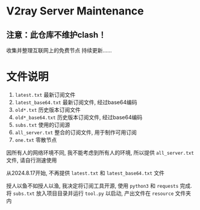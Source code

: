 # V2ray Server Maintenance
## 注意：此仓库不维护clash！
收集并整理互联网上的免费节点
持续更新......


# 文件说明
1. `latest.txt` 最新订阅文件
2. `latest_base64.txt` 最新订阅文件, 经过base64编码
3. `old*.txt` 历史版本订阅文件
4. `old*_base64.txt` 历史版本订阅文件, 经过base64编码
5. `subs.txt` 使用的订阅源
6. `all_server.txt` 整合的订阅文件, 用于制作可用订阅
7. `one.txt` 零散节点

因所有人的网络环境不同, 我不能考虑到所有人的环境, 所以提供 `all_server.txt` 文件, 请自行测速使用

从2024.8.17开始, 不再提供 `latest.txt` 和 `latest_base64.txt` 文件

授人以鱼不如授人以渔, 我决定将订阅工具开源, 使用 `python3` 和 `requests` 完成. 将 `subs.txt` 放入项目目录并运行 `tool.py` 以启动, 产出文件在 `resource` 文件夹内